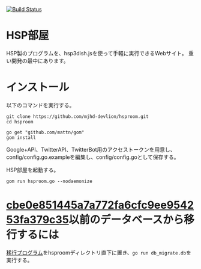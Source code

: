[![Build Status](https://drone.io/github.com/mjhd-devlion/hsproom/status.png)](https://drone.io/github.com/mjhd-devlion/hsproom/latest)

# HSP部屋
HSP製のプログラムを、hsp3dish.jsを使って手軽に実行できるWebサイト。
重い開発の最中にあります。

# インストール

以下のコマンドを実行する。
```
git clone https://github.com/mjhd-devlion/hsproom.git
cd hsproom

go get "github.com/mattn/gom"
gom install
```

Google+API、TwitterAPI、TwitterBot用のアクセストークンを用意し、config/config.go.exampleを編集し、config/config.goとして保存する。

HSP部屋を起動する。
```
gom run hsproom.go --nodaemonize
```

# [cbe0e851445a7a772fa6cfc9ee954253fa379c35](https://github.com/mjhd-devlion/hsproom/commit/cbe0e851445a7a772fa6cfc9ee954253fa379c35)以前のデータベースから移行するには

[移行プログラム](https://gist.github.com/mjhd-devlion/e5d9fc116c0b19e4688bhttps://gist.github.com/mjhd-devlion/e5d9fc116c0b19e4688bhttps://gist.github.com/mjhd-devlion/e5d9fc116c0b19e4688b])をhsproomディレクトリ直下に置き、`go run db_migrate.db`を実行する。
